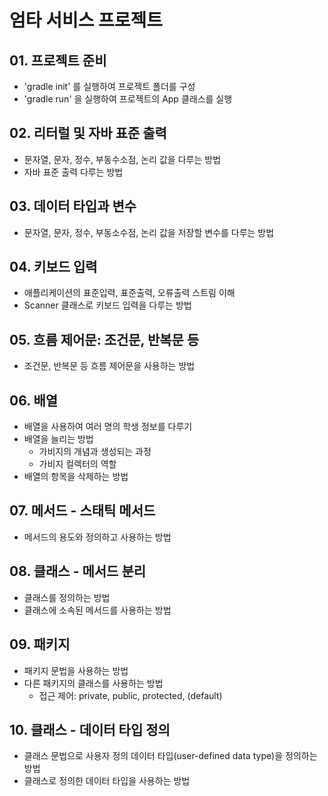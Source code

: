 # 엄타 서비스 프로젝트

## 01. 프로젝트 준비
 
- 'gradle init' 를 실행하여 프로젝트 폴더를 구성
- 'gradle run' 을 실행하여 프로젝트의 App 클래스를 실행

## 02. 리터럴 및 자바 표준 출력

- 문자열, 문자, 정수, 부동수소점, 논리 값을 다루는 방법
- 자바 표준 출력 다루는 방법

## 03. 데이터 타입과 변수

- 문자열, 문자, 정수, 부동소수점, 논리 값을 저장할 변수를 다루는 방법 

## 04. 키보드 입력

- 애플리케이션의 표준입력, 표준출력, 오류출력 스트림 이해
- Scanner 클래스로 키보드 입력을 다루는 방법

## 05. 흐름 제어문: 조건문, 반복문 등

- 조건문, 반복문 등 흐름 제어문을 사용하는 방법

## 06. 배열

- 배열을 사용하여 여러 명의 학생 정보를 다루기
- 배열을 늘리는 방법
  - 가비지의 개념과 생성되는 과정
  - 가비지 컬렉터의 역할
- 배열의 항목을 삭제하는 방법

## 07. 메서드 - 스태틱 메서드

- 메서드의 용도와 정의하고 사용하는 방법

## 08. 클래스 - 메서드 분리

- 클래스를 정의하는 방법
- 클래스에 소속된 메서드를 사용하는 방법

## 09. 패키지

- 패키지 문법을 사용하는 방법
- 다른 패키지의 클래스를 사용하는 방법
  - 접근 제어: private, public, protected, (default)

## 10. 클래스 - 데이터 타입 정의

- 클래스 문법으로 사용자 정의 데이터 타입(user-defined data type)을 정의하는 방법
- 클래스로 정의한 데이터 타입을 사용하는 방법

